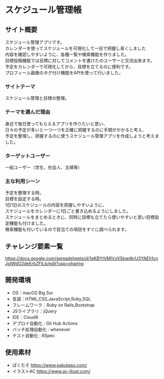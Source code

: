 # スケジュール管理帳

## サイト概要
スケジュール管理アプリです。</br>
カレンダーを使ってスケジュールを可視化して一目で把握し易くしました</br>
内容を確認しやすいように、各種一覧や検索機能を作りました。</br>
目標投稿機能では目標に対してコメントを書けたのユーザーと交流出来ます。</br>
予定をカレンダーで可視化してから、目標を立てるのに便利です。</br>
プロフィール画像のタグ付け機能をAPIを使って行いました。



### サイトテーマ
スケジュール管理と目標の整理。


### テーマを選んだ理由
身近で毎日使ってもらえるアプリを作りたいと思い、</br>
日々の予定が多いと一つ一つを正確に把握するのに手間がかかると考え、</br>
予定を整理し、把握するのに使うスケジュール管理アプリを作成しようと考えました。


### ターゲットユーザー
一般ユーザー（学生、社会人、主婦等）


### 主な利用シーン
予定を整理する時。</br>
目標を設定する時。</br>
1日1日のスケジュールの内容を把握しやすいように、</br>
スケジュールをカレンダーに1日ごと書き込めるようにしました。</br>
スケジュールをまとめるときに、同時に目標も立てたら使いやすいと思い目標設定機能も付けました。</br>
検索機能も付いているので目当ての項目をすぐに調べられます。


## チャレンジ要素一覧
https://docs.google.com/spreadsheets/d/1qKBYtVMIVxXSkwdkrU3YAEh1cnJgIWdO2deErbZFILk/edit?usp=sharing



## 開発環境
- OS：macOS Big Sur
- 言語：HTML,CSS,JavaScript,Ruby,SQL
- フレームワーク：Ruby on Rails,Bootstrap
- JSライブラリ：jQuery
- IDE：Cloud9
- デプロイ自動化 : Git Hub Actions
- バッチ処理自動化 : whenever
- テスト自動化 : RSpec



## 使用素材
- ぱくたそ https://www.pakutaso.com/
- イラストAC https://www.ac-illust.com/